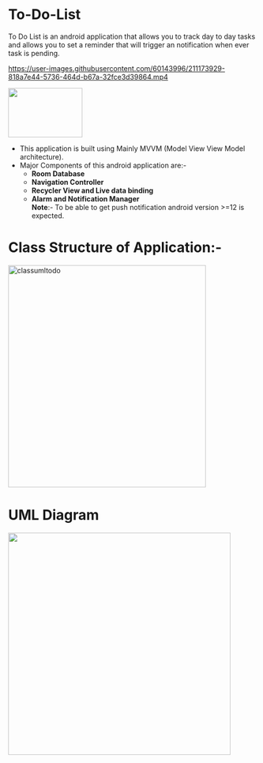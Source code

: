 # To-Do-List
To Do List is an android application that allows you to track day to day tasks and allows you to set a reminder that will trigger an notification when ever
task is pending.

https://user-images.githubusercontent.com/60143996/211173929-818a7e44-5736-464d-b67a-32fce3d39864.mp4


<img src="https://user-images.githubusercontent.com/60143996/211175438-6dba23df-58f3-4fd9-bcfe-5da7f0813ea2.png" width="150" height="100" />

  * This application is built using  Mainly MVVM (Model View View Model architecture).
  * Major Components of this android application are:-
    - **Room Database**
    - **Navigation Controller**
    - **Recycler View and Live data binding**
    - **Alarm and Notification Manager**  
 **Note**:- To be able to get push notification android version >=12 is expected.

 # Class Structure of Application:-
<img width="400" height="450" alt="classumltodo" src="https://user-images.githubusercontent.com/60143996/211175824-5ab39ced-ec5e-4940-8868-09d8da5c4ab8.png">

 # UML Diagram
 <img src="https://user-images.githubusercontent.com/60143996/211174940-f3954441-f9af-45c2-baf0-09408826bcca.png" width="450" height="450" />


 

